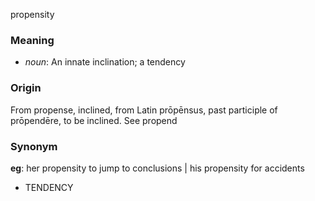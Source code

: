 propensity
### Meaning
+ _noun_: An innate inclination; a tendency

### Origin

From propense, inclined, from Latin prōpēnsus, past participle of prōpendēre, to be inclined. See propend

### Synonym

__eg__: her propensity to jump to conclusions | his propensity for accidents

+ TENDENCY


